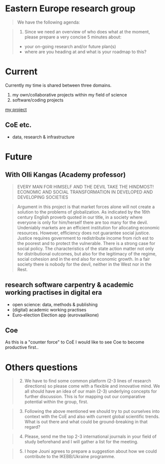 # Eastern Europe research group

>We have the following agenda:

>1) Since we need an overview of who does what at the moment, please prepare a very concise 5 minutes about:
> - your on-going research and/or future plan(s)
> - where are you heading at and what is your roadmap to this?

# Current

Currently my time is shared between three domains. 

1. my own/collaborative projects within my field of science
2. software/coding projects

[my project](http://muuankarski.github.io/phdthesis/)

## CoE etc.

- data, research & infrastructure

# Future

## With Olli Kangas (Academy professor)

>EVERY MAN FOR HIMSELF AND THE DEVIL TAKE THE HINDMOST! ECONOMIC AND SOCIAL TRANSFORMATION IN DEVELOPED AND DEVELOPING SOCIETIES

>Argument in this project is that market forces alone will not create a solution to the problems of globalization. As indicated by the 16th century English proverb quoted in our title, in a society where everyone is only for him/herself there are too many for the devil. Undeniably markets are an efficient institution for allocating economic resources. However, efficiency does not guarantee social justice. Justice requires government to redistribute income from rich est to the poorest and to protect the vulnerable. There is a strong case for social policy. The characteristics of the state action matter not only for distributional outcomes, but also for the legitimacy of the regime, social cohesion and in the end also for economic growth. In a fair society there is nobody for the devil, neither in the West nor in the Rest.

## research software carpentry & academic working practises in digital era

- open science: data, methods & publishing
- (digital) academic working practises
- Euro-election Election app (eurovaalikone)

## Coe

As this is a "counter force" to CoE I would like to see Coe to become productive first..


# Others questions

>2) We have to find some common platform (2-3 lines of research directions) so please come with a flexible and innovative mind. We all should have an idea of our main (2-3) underlying concepts for further discussion. This is for mapping out our comparative potential within the group, first.



>3) Following the above mentioned we should try to put ourselves into context with the CoE and also with current global scientific trends. What is out there and what could be ground-breaking in that regard?

>4) Please, send me the top 2-3 international journals in your field of study beforehand and I will gather a list for the meeting.

>5) I hope Jouni agrees to prepare a suggestion about how we could contribute to the IKEBB/Ukraine programme. 

